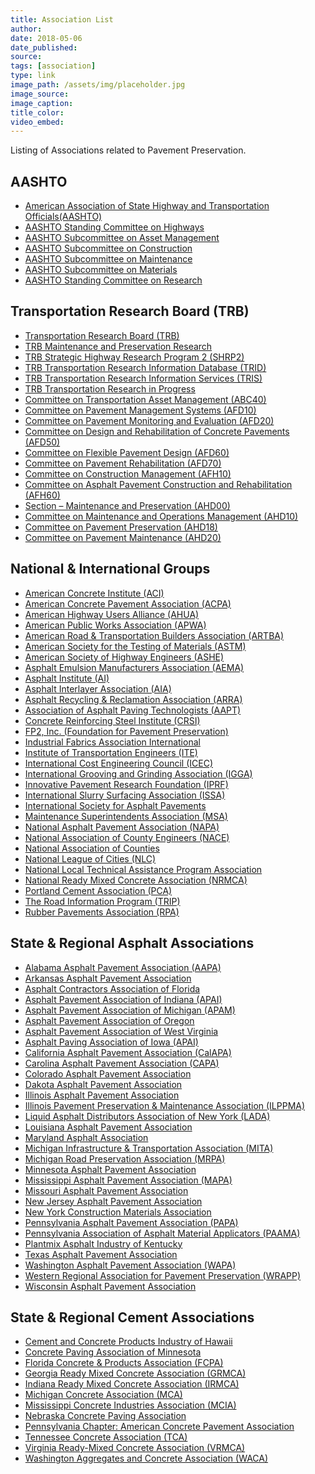 ```yaml
---
title: Association List
author:
date: 2018-05-06
date_published:
source:
tags: [association]
type: link
image_path: /assets/img/placeholder.jpg
image_source:
image_caption:
title_color:
video_embed:
---
```

Listing of Associations related to Pavement Preservation.
<!--more-->

<h2>AASHTO</h2>
  <ul>
    <li><a href="http://www.transportation.org/">American Association of State Highway and Transportation Officials(AASHTO)</a></li>
    <li><a href="http://highways.transportation.org/">AASHTO Standing Committee on Highways</a></li>
    <li><a href="http://tam.transportation.org/">AASHTO Subcommittee on Asset Management</a></li>
    <li><a href="http://construction.transportation.org/">AASHTO Subcommittee on Construction</a></li>
    <li><a href="http://maintenance.transportation.org/">AASHTO Subcommittee on Maintenance</a></li>
    <li><a href="http://materials.transportation.org/">AASHTO Subcommittee on Materials</a></li>
    <li><a href="http://research.transportation.org/">AASHTO Standing Committee on Research</a></li>
  </ul>
<h2>Transportation Research Board (TRB)</h2>
  <ul>
    <li><a href="http://www.trb.org/StrategicHighwayResearchProgram2SHRP2/Blank2.aspx">Transportation Research Board (TRB)</a></li>
    <li><a href="http://www.trb.org/MaintenancePreservation/MaintenanceandPreservation1.aspx">TRB Maintenance and Preservation Research</a></li>
    <li><a href="http://www.trb.org/StrategicHighwayResearchProgram2SHRP2/Blank2.aspx">TRB Strategic Highway Research Program 2 (SHRP2)</a></li>
    <li><a href="http://trid.trb.org/">TRB Transportation Research Information Database (TRID)</a></li>
    <li><a href="http://www.trb.org/InformationServices/InformationServices.aspx">TRB Transportation Research Information Services (TRIS)</a></li>
    <li><a href="http://rip.trb.org/">TRB Transportation Research in Progress</a></li>
    <li><a href="https://sites.google.com/site/trbcommitteeabc40">Committee on Transportation Asset Management (ABC40)</a></li>
    <li><a href="http://www.trb.org/AFD10/AFD10.aspx">Committee on Pavement Management Systems (AFD10)</a></li>
    <li><a href="https://sites.google.com/site/trbcommitteeafd20/Welcome">Committee on Pavement Monitoring and Evaluation (AFD20)</a></li>
    <li><a href="https://sites.google.com/site/trbcommitteeafd50">Committee on Design and Rehabilitation of Concrete Pavements (AFD50)</a></li>
    <li><a href="https://sites.google.com/site/trbcommitteeafd60">Committee on Flexible Pavement Design (AFD60)</a></li>
    <li><a href="https://sites.google.com/site/trbcommitteeafd70">Committee on Pavement Rehabilitation (AFD70)</a></li>
    <li><a href="http://sites.google.com/site/trbcommitteeafh10">Committee on Construction Management (AFH10)</a></li>
    <li><a href="http://www.trb.org/AFH60/AFH60.aspx">Committee on Asphalt Pavement Construction and Rehabilitation (AFH60)</a></li>
    <li><a href="http://sites.google.com/site/trbcommitteeahd00">Section – Maintenance and Preservation (AHD00)</a></li>
    <li><a href="http://sites.google.com/site/trbcommitteeahd10">Committee on Maintenance and Operations Management (AHD10)</a></li>
    <li><a href="https://sites.google.com/site/trbcommitteeahd18">Committee on Pavement Preservation (AHD18)</a></li>
    <li><a href="https://sites.google.com/site/trbahd20">Committee on Pavement Maintenance (AHD20)</a></li>
  </ul>

<h2>National &amp; International Groups</h2>
  <ul>
    <li><a href="http://www.concrete.org/general/home.asp">American Concrete Institute (ACI)</a></li>
    <li><a href="http://www.pavement.com/">American Concrete Pavement Association (ACPA)</a></li>
    <li><a href="http://www.highways.org/">American Highway Users Alliance (AHUA)</a></li>
    <li><a href="http://www.apwa.net/">American Public Works Association (APWA)</a></li>
    <li><a href="http://www.artba.org/">American Road &amp; Transportation Builders Association (ARTBA)</a></li>
    <li><a href="http://www.astm.org/">American Society for the Testing of Materials (ASTM)</a></li>
    <li><a href="http://www.highwayengineers.org/">American Society of Highway Engineers (ASHE)</a></li>
    <li><a href="http://www.aema.org/">Asphalt Emulsion Manufacturers Association (AEMA)</a></li>
    <li><a href="http://www.asphaltinstitute.org/">Asphalt Institute (AI)</a></li>
    <li><a href="http://www.aia-us.org/">Asphalt Interlayer Association (AIA)</a></li>
    <li><a href="http://www.arra.org/">Asphalt Recycling &amp; Reclamation Association (ARRA)</a></li>
    <li><a href="http://www.asphalttechnology.org/">Association of Asphalt Paving Technologists (AAPT)</a></li>
    <li><a href="http://www.crsi.org/">Concrete Reinforcing Steel Institute (CRSI)</a></li>
    <li><a href="http://www.fp2.org/">FP2, Inc. (Foundation for Pavement Preservation)</a></li>
    <li><a href="http://www.ifai.com/">Industrial Fabrics Association International</a></li>
    <li><a href="http://www.ite.org/">Institute of Transportation Engineers (ITE)</a></li>
    <li><a href="http://www.icoste.org/">International Cost Engineering Council (ICEC)</a></li>
    <li><a href="http://www.igga.net/">International Grooving and Grinding Association (IGGA)</a></li>
    <li><a href="http://www.iprf.org/">Innovative Pavement Research Foundation (IPRF)</a></li>
    <li><a href="http://www.slurry.org/">International Slurry Surfacing Association (ISSA)</a></li>
    <li><a href="http://www.asphalt.org/">International Society for Asphalt Pavements</a></li>
    <li><a href="http://www.mainsupt.com/">Maintenance Superintendents Association (MSA)</a></li>
    <li><a href="http://www.hotmix.org/">National Asphalt Pavement Association (NAPA)</a></li>
    <li><a href="http://www.countyengineers.org/">National Association of County Engineers (NACE)</a></li>
    <li><a href="http://www.naco.org/">National Association of Counties</a></li>
    <li><a href="http://www.nlc.org/">National League of Cities (NLC)</a></li>
    <li><a href="http://www.nltapa.org/">National Local Technical Assistance Program Association</a></li>
    <li><a href="http://www.nrmca.org/">National Ready Mixed Concrete Association (NRMCA)</a></li>
    <li><a href="http://www.cement.org/">Portland Cement Association (PCA)</a></li>
    <li><a href="http://www.tripnet.org/">The Road Information Program (TRIP)</a></li>
    <li><a href="http://www.rubberpavements.org/">Rubber Pavements Association (RPA)</a></li>
  </ul>

<h2>State &amp; Regional Asphalt Associations</h2>
  <ul>
    <li><a href="http://www.alasphalt.com/">Alabama Asphalt Pavement Association (AAPA)</a></li>
    <li><a href="http://www.arasphalt.com/">Arkansas Asphalt Pavement Association</a></li>
    <li><a href="http://www.acaf.org/">Asphalt Contractors Association of Florida</a></li>
    <li><a href="https://asphaltindiana.org/">Asphalt Pavement Association of Indiana (APAI)</a></li>
    <li><a href="http://www.apa-mi.org/">Asphalt Pavement Association of Michigan (APAM)</a></li>
    <li><a href="http://www.apao.org/">Asphalt Pavement Association of Oregon</a></li>
    <li><a href="http://www.asphaltwv.com/">Asphalt Pavement Association of West Virginia</a></li>
    <li><a href="http://www.apai.net/">Asphalt Paving Association of Iowa (APAI)</a></li>
    <li><a href="http://www.calapa.net/">California Asphalt Pavement Association (CalAPA)</a></li>
    <li><a href="http://www.carolinaasphalt.org/">Carolina Asphalt Pavement Association (CAPA)</a></li>
    <li><a href="http://www.co-asphalt.com/">Colorado Asphalt Pavement Association</a></li>
    <li><a href="http://www.dakota-asphalt.org/">Dakota Asphalt Pavement Association</a></li>
    <li><a href="http://www.il-asphalt.org/">Illinois Asphalt Pavement Association</a></li>
    <li><a href="http://www.ilppma.com/">Illinois Pavement Preservation &amp; Maintenance Association (ILPPMA)</a></li>
    <li><a href="http://ladany.org/">Liquid Asphalt Distributors Association of New York (LADA)</a></li>
    <li><a href="http://www.lahotmix.org">Louisiana Asphalt Pavement Association</a></li>
    <li><a href="http://www.mdasphalt.org/">Maryland Asphalt Association</a></li>
    <li><a href="http://www.mi-ita.com/">Michigan Infrastructure &amp; Transportation Association (MITA)</a></li>
    <li><a href="http://www.m-rpa.org/">Michigan Road Preservation Association (MRPA)</a></li>
    <li><a href="http://www.asphaltisbest.com/">Minnesota Asphalt Pavement Association</a></li>
    <li><a href="http://www.superpave.com/">Mississippi Asphalt Pavement Association (MAPA)</a></li>
    <li><a href="http://www.moasphalt.org/">Missouri Asphalt Pavement Association</a></li>
    <li><a href="http://www.njapa.com/">New Jersey Asphalt Pavement Association</a></li>
    <li><a href="http://www.nymaterials.com/">New York Construction Materials Association</a></li>
    <li><a href="http://www.pa-asphalt.org/">Pennsylvania Asphalt Pavement Association (PAPA)</a></li>
    <li><a href="http://paama.org/">Pennsylvania Association of Asphalt Material Applicators (PAAMA)</a></li>
    <li><a href="http://www.paiky.org/">Plantmix Asphalt Industry of Kentucky</a></li>
    <li><a href="http://www.txhotmix.org/">Texas Asphalt Pavement Association</a></li>
    <li><a href="http://asphaltwa.com/">Washington Asphalt Pavement Association (WAPA)</a></li>
    <li><a href="https://wrapp.org/">Western Regional Association for Pavement Preservation (WRAPP)</a></li>
    <li><a href="http://www.wispave.org/">Wisconsin Asphalt Pavement Association</a></li>
  </ul>

<h2>State &amp; Regional Cement Associations</h2>
  <ul>
      <li><a href="http://www.ccpihawaii.org/">Cement and Concrete Products Industry of Hawaii</a></li>
      <li><a href="http://www.concreteisbetter.com/">Concrete Paving Association of Minnesota</a></li>
      <li><a href="http://www.fcpa.org/">Florida Concrete &amp; Products Association (FCPA)</a></li>
      <li><a href="http://www.gaconcrete.org/">Georgia Ready Mixed Concrete Association (GRMCA)</a></li>
      <li><a href="http://www.irmca.com/">Indiana Ready Mixed Concrete Association (IRMCA)</a></li>
      <li><a href="http://www.miconcrete.org/">Michigan Concrete Association (MCA)</a></li>
      <li><a href="http://www.mississippiconcrete.com/">Mississippi Concrete Industries Association (MCIA)</a></li>
      <li><a href="http://www.nebrconc.org/">Nebraska Concrete Paving Association</a></li>
      <li><a href="http://www.pa.pavement.com/">Pennsylvania Chapter: American Concrete Pavement Association</a></li>
      <li><a href="http://www.tnconcrete.org/">Tennessee Concrete Association (TCA)</a></li>
      <li><a href="http://www.vrmca.com/">Virginia Ready-Mixed Concrete Association (VRMCA)</a></li>
      <li><a href="http://www.washingtonconcrete.org/">Washington Aggregates and Concrete Association (WACA)</a></li>

  </ul>

